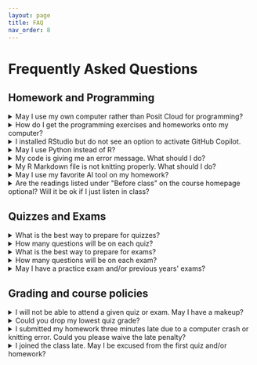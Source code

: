 ```yaml
---
layout: page
title: FAQ
nav_order: 8
---
```


<h1>Frequently Asked Questions</h1>

<h2>Homework and Programming</h2>

<details>
  <summary> 
  May I use my own computer rather than Posit Cloud for programming?
  </summary>
  <p>Yes, you may use your own computer. In fact, if you want to try out GitHub Copilot (see <a href="https://katsevich-teaching.github.io/stat-4710-fall-2023/resources/ai/">instructor statement on AI</a>), then you will <em>need</em> to use your own computer. However, you will be responsible for installing R and RStudio on your computer, as well as installing all of the R packages necessary to complete the homework. Due to limited teaching staff bandwidth, we will not be able to assist you with this process. However, Google and ChatGPT are great resources.</p>
</details>

<details>
  <summary> 
  How do I get the programming exercises and homeworks onto my computer?
  </summary>
  <p>Find the corresponding project on <a href="https://posit.cloud/spaces/402684">Posit Cloud</a> and click the download icon to the right of the project name. Move the downloaded folder to a sensible place on your computer. Then, open RStudio and set your working directory to the location of that folder.</p>
</details>

<details>
  <summary> 
  I installed RStudio but do not see an option to activate GitHub Copilot.
  </summary>
  <p>You probably installed the <a href="https://posit.co/products/open-source/rstudio/">released version of RStudio</a>. To get GitHub Copilot, you need to install the <a href="https://dailies.rstudio.com/">latest development version of RStudio</a>.</p>
</details>

<details>
  <summary> 
  May I use Python instead of R?
  </summary>
  <p>No, you must use R for this course.</p>
</details>

<details>
  <summary> 
  My code is giving me an error message. What should I do?
  </summary>
  <p>Read the error message carefully. Sometimes, the message will suggest a solution. If not, try Googling the error message. If this does not help, try asking ChatGPT. If you still need help, either post on <a href="https://edstem.org/us/courses/44045/discussion/">Ed Discussion</a> or come to office hours.</p>
</details>

<details>
  <summary> 
  My R Markdown file is not knitting properly. What should I do?
  </summary>
  <ul>
    <li>Avoid using underscores or other special characters in chunk headers or figure/table captions.</li>
    <li>You might not have loaded all necessary R packages.</li>
    <li>Your R code may have bugs. Usually the error message will point you to a line number where the code broke. Debug your code by stepping through it line-by-line interactively before compiling your report.</li>
    <li>Try asking Google or ChatGPT for help.</li>
    <li>If you are stuck, post on <a href="https://edstem.org/us/courses/44045/discussion/">Ed Discussion</a> or come to office hours and the teaching staff will assist you.</li>
  </ul>
</details>

<details>
  <summary> 
  May I use my favorite AI tool on my homework?
  </summary>
  <p>Yes, you may. Please see the <a href="https://apps.wharton.upenn.edu/syllabi/202330/STAT4710401/">Syllabus</a> and the <a href="https://katsevich-teaching.github.io/stat-4710-fall-2023/resources/ai/">instructor statement on AI</a> for more information.</p>
</details>

<details>
  <summary> 
  Are the readings listed under "Before class" on the course homepage optional? Will it be ok if I just listen in class?  
  </summary>
  <p>The readings are highly recommended. Especially in the first unit of the course, the learning curve for R programming will be steep and we will not be able to cover everything in class. All of the content in the readings is fair game for homeworks, quizzes, and exams.</p>
</details>


<h2>Quizzes and Exams</h2>

<details>
  <summary> 
  What is the best way to prepare for quizzes?
  </summary>
  <p>The best way to prepare for quizzes is to work through the quiz practice questions and last year's quizzes, all available from the <a href="https://katsevich-teaching.github.io/stat-4710-fall-2023/index.html">main course webpage</a> or <a href="https://canvas.upenn.edu/courses/1741618">Canvas</a>. Furthermore, students should have a strong conceptual understanding of all material from lectures. Students are encouraged to come to office hours to verify and solidify their understanding of the material.</p>
</details>

<details>
  <summary> 
  How many questions will be on each quiz?
  </summary>
  <p>Quizzes will typically have ten questions each.</p>
</details>

<details>
  <summary> 
  What is the best way to prepare for exams?
  </summary>
  <p>The best way to prepare for exams is the same as the best way to prepare for quizzes.</p>
</details>

<details>
  <summary>
  How many questions will be on each exam?
  </summary>
  <p>This is not decided yet, but there will likely be in the range of 20-30 questions per exam.</p>
</details>

<details>
  <summary>
  May I have a practice exam and/or previous years' exams?
  </summary>
  <p>This is the first year that exams have this format, so there are no exams from previous years. Due to the limited time of the teaching staff, we are unable to write a practice exam for you. However, the exam questions will be of a similar style to quiz questions, so going through the quiz practice questions and the quiz questions from this year and last will be a good way to prepare for exams.</p>
</details>

<h2>Grading and course policies</h2>

<details>
  <summary> 
  I will not be able to attend a given quiz or exam. May I have a makeup?
  </summary>
  <p>We do not offer quiz or exam makeups. However, each student's lowest quiz grade will be dropped. Furthermore, each student may miss up to one quiz if the instructor approves the reason for the absence. Please see the <a href="https://apps.wharton.upenn.edu/syllabi/202330/STAT4710401/">Syllabus</a> section "Policies concerning quizzes and exams" for more information.</p>
</details>

<details>
  <summary> 
  Could you drop my lowest quiz grade?
  </summary>
  <p>Yes, your lowest quiz grade will automatically be dropped. Please see the <a href="https://apps.wharton.upenn.edu/syllabi/202330/STAT4710401/">Syllabus</a> for more information.</p>
</details>

<details>
  <summary> 
  I submitted my homework three minutes late due to a computer crash or knitting error. Could you please waive the late penalty?
  </summary>
  <p>Your three free late days are intended to offset such circumstances. Once you use these free late days, each day late will come with a 10-point late penalty. Please see the <a href="https://apps.wharton.upenn.edu/syllabi/202330/STAT4710401/">Syllabus</a> for more details on the late policy.</p>
</details>

<details>
  <summary> 
  I joined the class late. May I be excused from the first quiz and/or homework?
  </summary>
  <p>Students joining the class late are responsible for catching up. For this reason, no extra accommodations will be provided. However, you do have a total of three free late days for submitting homework and your lowest quiz score will be dropped.</p>
</details>
